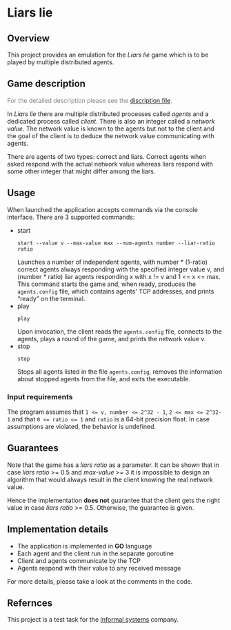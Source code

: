 # Liars lie
## Overview
This project provides an emulation for the _Liars lie_ game which is to be played by multiple distributed agents.
## Game description
<span style="color:grey">For the detailed description please see the [discription file](https://github.com/werty144/informalSystemsTest/blob/main/task/task.pdf).</span>

In _Liars lie_ there are multiple distributed processes called _agents_ and a dedicated process called _client_. 
There is also an integer called a _network value_. The network value is known to the agents but not to the client and the
goal of the client is to deduce the network value communicating with agents.

There are agents of two types: correct and liars. Correct agents when asked respond with the actual network value 
whereas liars respond with some other integer that might differ among the liars.

## Usage 
When launched the application accepts commands via the console interface. There are 3 supported commands:
* start
  ```
  start --value v --max-value max --num-agents number --liar-ratio ratio
  ```
  Launches a number of independent agents, with number * (1-ratio) correct agents always responding
  with the specified integer value v, and (number * ratio) liar agents responding x with x != v and 1 <= x
  <= max. This command starts the game and, when ready, produces the ```agents.config``` file, which contains
  agents' TCP addresses, and prints “ready” on the terminal.
* play
  ```
  play
  ```
  Upon invocation, the client reads the ```agents.config``` file, connects to the agents, plays a
  round of the game, and prints the network value v.
* stop
  ```
  stop
  ```
  Stops all agents listed in the file ```agents.config```, removes the information about stopped agents
  from the file, and exits the executable.

### Input requirements
The program assumes that ```1 <= v, number <= 2^32 - 1```, ```2 <= max <= 2^32-1``` and that ```0 <= ratio <= 1``` and ```ratio``` is a 64-bit
precision float. In case assumptions are violated, the behavior is undefined.

## Guarantees
Note that the game has a _liars ratio_ as a parameter. It can be shown that in case _liars ratio_ >= 0.5 and _max-value_ >= 3
it is impossible to design an algorithm that would always result in the client knowing the real network value.

Hence the implementation **does not** guarantee that the client gets the right value in case _liars ratio_ >= 0.5.
Otherwise, the guarantee is given.

## Implementation details
* The application is implemented in **GO** language
* Each agent and the client run in the separate goroutine
* Client and agents communicate by the TCP
* Agents respond with their value to any received message

For more details, please take a look at the comments in the code.

## Refernces
This project is a test task for the [Informal systems](https://informal.systems/) company. 
